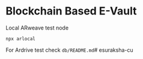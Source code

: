# Blockchain Based E-Vault

Local ARweave test node

```
npx arlocal
```

For Ardrive test check `db/README.md`# esuraksha-cu
